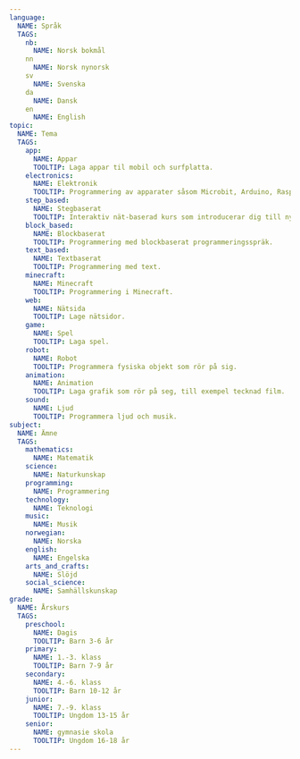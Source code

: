 ```yaml
---
language:
  NAME: Språk
  TAGS:
    nb:
      NAME: Norsk bokmål
    nn
      NAME: Norsk nynorsk
    sv
      NAME: Svenska
    da
      NAME: Dansk
    en
      NAME: English
topic:
  NAME: Tema
  TAGS:
    app:
      NAME: Appar
      TOOLTIP: Laga appar til mobil och surfplatta.
    electronics:
      NAME: Elektronik
      TOOLTIP: Programmering av apparater såsom Microbit, Arduino, Raspberry Pi, Lego Mindstorms m.m.
    step_based:
      NAME: Stegbaserat
      TOOLTIP: Interaktiv nät-baserad kurs som introducerar dig till nya koncept steg för steg.
    block_based:
      NAME: Blockbaserat
      TOOLTIP: Programmering med blockbaserat programmeringsspräk.
    text_based:
      NAME: Textbaserat
      TOOLTIP: Programmering med text.
    minecraft:
      NAME: Minecraft
      TOOLTIP: Programmering i Minecraft.
    web:
      NAME: Nätsida
      TOOLTIP: Lage nätsidor.
    game:
      NAME: Spel
      TOOLTIP: Laga spel.
    robot:
      NAME: Robot
      TOOLTIP: Programmera fysiska objekt som rör på sig.
    animation:
      NAME: Animation
      TOOLTIP: Laga grafik som rör på seg, till exempel tecknad film.
    sound:
      NAME: Ljud
      TOOLTIP: Programmera ljud och musik.
subject:
  NAME: Ämne
  TAGS:
    mathematics:
      NAME: Matematik
    science:
      NAME: Naturkunskap
    programming:
      NAME: Programmering
    technology:
      NAME: Teknologi
    music:
      NAME: Musik
    norwegian:
      NAME: Norska
    english:
      NAME: Engelska
    arts_and_crafts:
      NAME: Slöjd
    social_science:
      NAME: Samhällskunskap
grade:
  NAME: Årskurs
  TAGS:
    preschool:
      NAME: Dagis
      TOOLTIP: Barn 3-6 år
    primary:
      NAME: 1.-3. klass
      TOOLTIP: Barn 7-9 år
    secondary:
      NAME: 4.-6. klass
      TOOLTIP: Barn 10-12 år
    junior:
      NAME: 7.-9. klass
      TOOLTIP: Ungdom 13-15 år
    senior:
      NAME: gymnasie skola
      TOOLTIP: Ungdom 16-18 år
---
```

